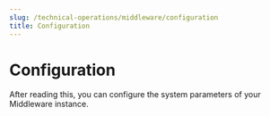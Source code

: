 ```yaml
---
slug: /technical-operations/middleware/configuration
title: Configuration
---
```

# Configuration

After reading this, you can configure the system parameters of your Middleware instance.
